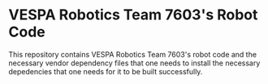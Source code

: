 # VESPA Robotics Team 7603's Robot Code
This repository contains VESPA Robotics Team 7603's robot code and the necessary vendor dependency files that one needs to install the necessary depedencies that one needs for it to be built successfully.
